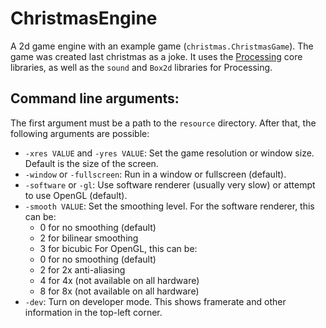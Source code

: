 # ChristmasEngine
A 2d game engine with an example game (`christmas.ChristmasGame`). The game was created last christmas as a joke. It uses the [Processing](processing.org) core libraries, as well as the `sound` and `Box2d` libraries for Processing.

## Command line arguments:
The first argument must be a path to the `resource` directory. After that, the following arguments are possible:
- `-xres VALUE` and `-yres VALUE`: Set the game resolution or window size. Default is the size of the screen.
- `-window` or `-fullscreen`: Run in a window or fullscreen (default).
- `-software` or `-gl`: Use software renderer (usually very slow) or attempt to use OpenGL (default).
- `-smooth VALUE`: Set the smoothing level. For the software renderer, this can be:
	- 0 for no smoothing (default)
	- 2 for bilinear smoothing
	- 3 for bicubic
For OpenGL, this can be:
	- 0 for no smoothing (default)
	- 2 for 2x anti-aliasing
	- 4 for 4x (not available on all hardware)
	- 8 for 8x (not available on all hardware)
- `-dev`: Turn on developer mode. This shows framerate and other information in the top-left corner.